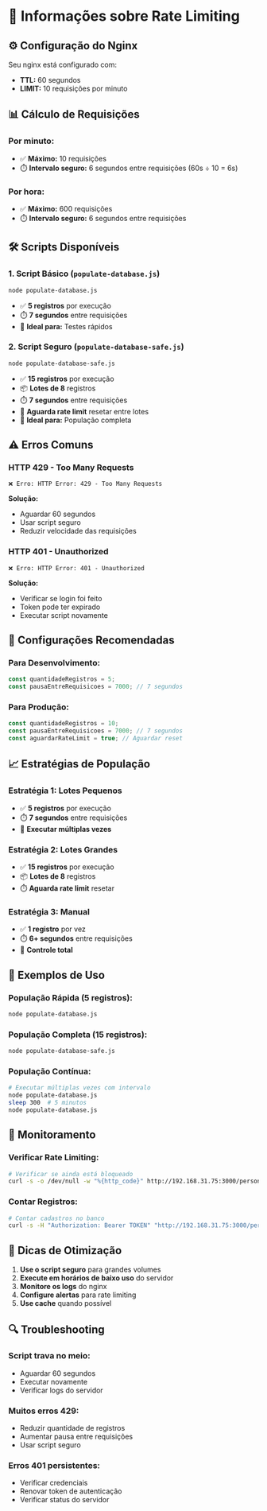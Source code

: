 # 🚦 Informações sobre Rate Limiting

## ⚙️ **Configuração do Nginx**

Seu nginx está configurado com:
- **TTL:** 60 segundos
- **LIMIT:** 10 requisições por minuto

## 📊 **Cálculo de Requisições**

### **Por minuto:**
- ✅ **Máximo:** 10 requisições
- ⏱️ **Intervalo seguro:** 6 segundos entre requisições (60s ÷ 10 = 6s)

### **Por hora:**
- ✅ **Máximo:** 600 requisições
- ⏱️ **Intervalo seguro:** 6 segundos entre requisições

## 🛠️ **Scripts Disponíveis**

### **1. Script Básico (`populate-database.js`)**
```bash
node populate-database.js
```
- ✅ **5 registros** por execução
- ⏱️ **7 segundos** entre requisições
- 🎯 **Ideal para:** Testes rápidos

### **2. Script Seguro (`populate-database-safe.js`)**
```bash
node populate-database-safe.js
```
- ✅ **15 registros** por execução
- 📦 **Lotes de 8** registros
- ⏱️ **7 segundos** entre requisições
- 🔄 **Aguarda rate limit** resetar entre lotes
- 🎯 **Ideal para:** População completa

## ⚠️ **Erros Comuns**

### **HTTP 429 - Too Many Requests**
```
❌ Erro: HTTP Error: 429 - Too Many Requests
```
**Solução:**
- Aguardar 60 segundos
- Usar script seguro
- Reduzir velocidade das requisições

### **HTTP 401 - Unauthorized**
```
❌ Erro: HTTP Error: 401 - Unauthorized
```
**Solução:**
- Verificar se login foi feito
- Token pode ter expirado
- Executar script novamente

## 🔧 **Configurações Recomendadas**

### **Para Desenvolvimento:**
```javascript
const quantidadeRegistros = 5;
const pausaEntreRequisicoes = 7000; // 7 segundos
```

### **Para Produção:**
```javascript
const quantidadeRegistros = 10;
const pausaEntreRequisicoes = 7000; // 7 segundos
const aguardarRateLimit = true; // Aguardar reset
```

## 📈 **Estratégias de População**

### **Estratégia 1: Lotes Pequenos**
- ✅ **5 registros** por execução
- ⏱️ **7 segundos** entre requisições
- 🔄 **Executar múltiplas vezes**

### **Estratégia 2: Lotes Grandes**
- ✅ **15 registros** por execução
- 📦 **Lotes de 8** registros
- ⏱️ **Aguarda rate limit** resetar

### **Estratégia 3: Manual**
- ✅ **1 registro** por vez
- ⏱️ **6+ segundos** entre requisições
- 🎯 **Controle total**

## 🎯 **Exemplos de Uso**

### **População Rápida (5 registros):**
```bash
node populate-database.js
```

### **População Completa (15 registros):**
```bash
node populate-database-safe.js
```

### **População Contínua:**
```bash
# Executar múltiplas vezes com intervalo
node populate-database.js
sleep 300  # 5 minutos
node populate-database.js
```

## 📝 **Monitoramento**

### **Verificar Rate Limiting:**
```bash
# Verificar se ainda está bloqueado
curl -s -o /dev/null -w "%{http_code}" http://192.168.31.75:3000/persons
```

### **Contar Registros:**
```bash
# Contar cadastros no banco
curl -s -H "Authorization: Bearer TOKEN" "http://192.168.31.75:3000/persons" | jq '.data | length'
```

## 🚀 **Dicas de Otimização**

1. **Use o script seguro** para grandes volumes
2. **Execute em horários de baixo uso** do servidor
3. **Monitore os logs** do nginx
4. **Configure alertas** para rate limiting
5. **Use cache** quando possível

## 🔍 **Troubleshooting**

### **Script trava no meio:**
- Aguardar 60 segundos
- Executar novamente
- Verificar logs do servidor

### **Muitos erros 429:**
- Reduzir quantidade de registros
- Aumentar pausa entre requisições
- Usar script seguro

### **Erros 401 persistentes:**
- Verificar credenciais
- Renovar token de autenticação
- Verificar status do servidor

